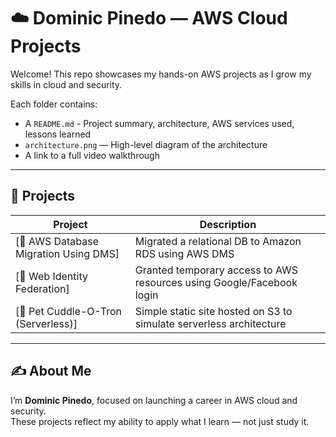 # ☁️ Dominic Pinedo — AWS Cloud Projects

Welcome! This repo showcases my hands-on AWS projects as I grow my skills in cloud and security.

Each folder contains:
- A `README.md` - Project summary, architecture, AWS services used, lessons learned
- `architecture.png` — High-level diagram of the architecture
- A link to a full video walkthrough

---

## 📁 Projects

| Project | Description |
|--------|-------------|
| [🔄 AWS Database Migration Using DMS]| Migrated a relational DB to Amazon RDS using AWS DMS |
| [🔐 Web Identity Federation]| Granted temporary access to AWS resources using Google/Facebook login |
| [🐾 Pet Cuddle-O-Tron (Serverless)]| Simple static site hosted on S3 to simulate serverless architecture |

---

## ✍️ About Me

I’m **Dominic Pinedo**, focused on launching a career in AWS cloud and security.  
These projects reflect my ability to apply what I learn — not just study it.
